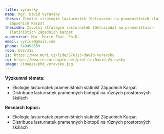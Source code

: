 ```yaml
---
title: vyravsky
name: Mgr. David Výravský
thesis: Životní strategie lasturnatek (Ostracoda) na prameništních slatiništích
  Západních Karpat
thesisEn: Životní strategie lasturnatek (Ostracoda) na prameništních
  slatiništích Západních Karpat
supervisor: Mgr. Marie Zhai, Ph.D.
email: vyrius@gmail.com
phone: 549498559
room: D32/313
is: https://www.muni.cz/lide/376313-david-vyravsky
rg: https://www.researchgate.net/profile/David_Vyravsky
image: /images/phd_vyravsky.jpg
---
```

<div class="cz">

**Výzkumná témata:**

* Ekologie lasturnatek prameništních slatinišť Západních Karpat
* Distribuce lasturnatek pramenných biotopů na různých prostorových škálách

</div>

<div class="en">

**Research topics:**

* Ekologie lasturnatek prameništních slatinišť Západních Karpat
* Distribuce lasturnatek pramenných biotopů na různých prostorových škálách

</div>
